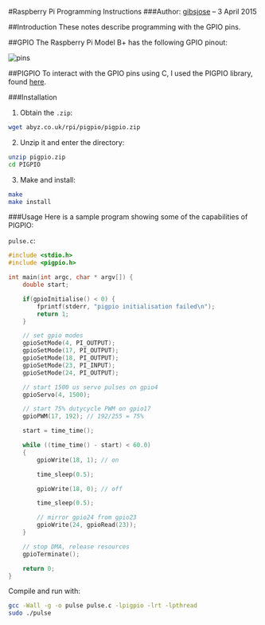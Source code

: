 #Raspberry Pi Programming Instructions
###Author: [gibsjose](www.gibsjose.com) – 3 April 2015

##Introduction
These notes describe programming with the GPIO pins.

##GPIO
The Raspberry Pi Model B+ has the following GPIO pinout:

![pins](http://ecuflashking.com/2012-12-06-RaspberryPi/Raspberry-Pi-GPIO-Layout-Revision-2-e1347664831557.png)

##PIGPIO
To interact with the GPIO pins using C, I used the PIGPIO library, found [here](http://abyz.co.uk/rpi/pigpio/).

###Installation
1. Obtain the `.zip`:
```bash
wget abyz.co.uk/rpi/pigpio/pigpio.zip
```

2. Unzip it and enter the directory:
```bash
unzip pigpio.zip
cd PIGPIO
```

3. Make and install:
```bash
make
make install
```

###Usage
Here is a sample program showing some of the capabilities of PIGPIO:

`pulse.c`:
```c
#include <stdio.h>
#include <pigpio.h>

int main(int argc, char * argv[]) {
    double start;

    if(gpioInitialise() < 0) {
        fprintf(stderr, "pigpio initialisation failed\n");
        return 1;
    }

    // set gpio modes
    gpioSetMode(4, PI_OUTPUT);
    gpioSetMode(17, PI_OUTPUT);
    gpioSetMode(18, PI_OUTPUT);
    gpioSetMode(23, PI_INPUT);
    gpioSetMode(24, PI_OUTPUT);

    // start 1500 us servo pulses on gpio4
    gpioServo(4, 1500);

    // start 75% dutycycle PWM on gpio17
    gpioPWM(17, 192); // 192/255 = 75%

    start = time_time();

    while ((time_time() - start) < 60.0)
    {
        gpioWrite(18, 1); // on

        time_sleep(0.5);

        gpioWrite(18, 0); // off

        time_sleep(0.5);

        // mirror gpio24 from gpio23
        gpioWrite(24, gpioRead(23));
    }

    // stop DMA, release resources
    gpioTerminate();

    return 0;
}
```

Compile and run with:
```bash
gcc -Wall -g -o pulse pulse.c -lpigpio -lrt -lpthread
sudo ./pulse
```

